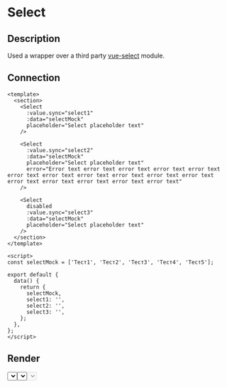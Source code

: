 # Select

## Description

Used a wrapper over a third party [vue-select](https://vue-select.org/) module.

## Connection

```vue
<template>
  <section>
    <Select
      :value.sync="select1"
      :data="selectMock"
      placeholder="Select placeholder text"
    />

    <Select
      :value.sync="select2"
      :data="selectMock"
      placeholder="Select placeholder text"
      error="Error text error text error text error text error text error text error text error text error text error text error text error text error text error text error text error text"
    />

    <Select
      disabled
      :value.sync="select3"
      :data="selectMock"
      placeholder="Select placeholder text"
    />
  </section>
</template>

<script>
const selectMock = ['Тест1', 'Тест2', 'Тест3', 'Тест4', 'Тест5'];

export default {
  data() {
    return {
      selectMock,
      select1: '',
      select2: '',
      select3: '',
    };
  },
};
</script>
```

## Render

<Select :value="''" :data="['Тест1', 'Тест2', 'Тест3', 'Тест4', 'Тест5']" placeholder="Select placeholder text" />

<Select :value="''" :data="['Тест1', 'Тест2', 'Тест3', 'Тест4', 'Тест5']" placeholder="Select placeholder text" error="Error text error text error text error text error text error text error text error text error text error text error text error text error text" />

<Select :value="''" :data="['Тест1', 'Тест2', 'Тест3', 'Тест4', 'Тест5']" placeholder="Select placeholder text" disabled />

## Styles

<code class="nowrap">~/src/stylus/utils/\_variables.styl</code>

```stylus
$inputs = {
  height--input: 40px,

  padding: 16px,

  background--default: rgba($colors.primary, $opacites.pop),
  background--error: rgba($colors.bird, $opacites.pop),
}
```

<code class="nowrap">~/src/stylus/utils/\_placeholders.styl</code>

```stylus
// Forms

$input__background($background)
  background $background

  &:hover
    background lighten($background, $effects.amount)

  &:active,
  &:focus
    background darken($background, $effects.amount)

$input
  // ...

  &__wrapper
    // ...

    &--disabled
      // ...
  
    &--error
      // ...

  &__error
    // ...
```

## API

[controls.js](/components/controls)

[inputs.js](/components/inputs)

## Source code

<code class="nowrap">@/src/components/Select/Select.vue</code>

<<< @/src/components/Select/Select.vue
